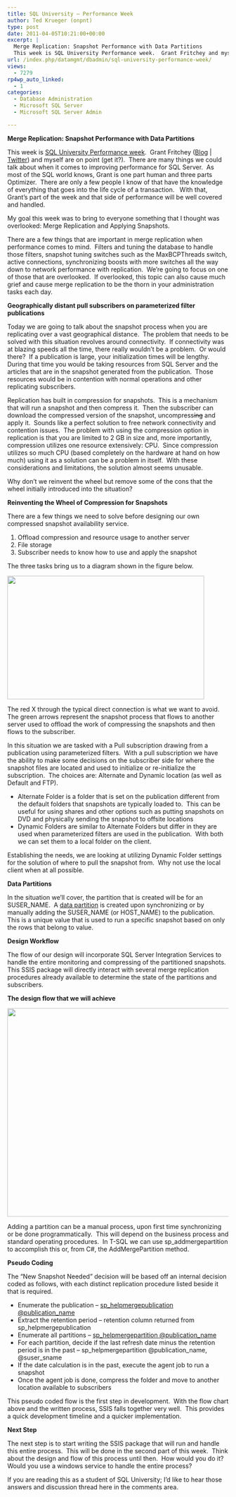 ```yaml
---
title: SQL University – Performance Week
author: Ted Krueger (onpnt)
type: post
date: 2011-04-05T10:21:00+00:00
excerpt: |
  Merge Replication: Snapshot Performance with Data Partitions
  This week is SQL University Performance week.  Grant Fritchey and myself are on point (get it?).  There are many things we could talk about when it comes to improving performance for SQL Serv&hellip;
url: /index.php/datamgmt/dbadmin/sql-university-performance-week/
views:
  - 7279
rp4wp_auto_linked:
  - 1
categories:
  - Database Administration
  - Microsoft SQL Server
  - Microsoft SQL Server Admin

---
```

**Merge Replication: Snapshot Performance with Data Partitions**

This week is [SQL University Performance week][1].  Grant Fritchey ([Blog][2] | [Twitter][3]) and myself are on point (get it?).  There are many things we could talk about when it comes to improving performance for SQL Server.  As most of the SQL world knows, Grant is one part human and three parts Optimizer.  There are only a few people I know of that have the knowledge of everything that goes into the life cycle of a transaction.   With that, Grant’s part of the week and that side of performance will be well covered and handled.

My goal this week was to bring to everyone something that I thought was overlooked: Merge Replication and Applying Snapshots. 

There are a few things that are important in merge replication when performance comes to mind.  Filters and tuning the database to handle those filters, snapshot tuning switches such as the MaxBCPThreads switch, active connections, synchronizing boosts with more switches all the way down to network performance with replication.  We’re going to focus on one of those that are overlooked.  If overlooked, this topic can also cause much grief and cause merge replication to be the thorn in your administration tasks each day.

**Geographically distant pull subscribers on parameterized filter publications**

Today we are going to talk about the snapshot process when you are replicating over a vast geographical distance.  The problem that needs to be solved with this situation revolves around connectivity.  If connectivity was at blazing speeds all the time, there really wouldn’t be a problem.  Or would there?  If a publication is large, your initialization times will be lengthy.  During that time you would be taking resources from SQL Server and the articles that are in the snapshot generated from the publication.  Those resources would be in contention with normal operations and other replicating subscribers.

Replication has built in compression for snapshots.  This is a mechanism that will run a snapshot and then compress it.  Then the subscriber can download the compressed version of the snapshot, uncompress<span style="text-decoration: line-through;">ing</span> and apply it.  Sounds like a perfect solution to free network connectivity and contention issues.  The problem with using the compression option in replication is that you are limited to 2 GB in size and, more importantly, compression utilizes one resource extensively: CPU.  Since compression utilizes so much CPU (based completely on the hardware at hand on how much) using it as a solution can be a problem in itself.  With these considerations and limitations, the solution almost seems unusable. 

Why don’t we reinvent the wheel but remove some of the cons that the wheel initially introduced into the situation?

**Reinventing the Wheel of Compression for Snapshots**

There are a few things we need to solve before designing our own compressed snapshot availability service. 

  1. Offload compression and resource usage to another server
  2. File storage
  3. Subscriber needs to know how to use and apply the snapshot

The three tasks bring us to a diagram shown in the figure below.

<div class="image_block">
  <a href="/wp-content/uploads/blogs/DataMgmt/-22.png?mtime=1301972711"><img alt="" src="/wp-content/uploads/blogs/DataMgmt/-22.png?mtime=1301972711" width="448" height="280" /></a>
</div>

The red X through the typical direct connection is what we want to avoid.  The green arrows represent the snapshot process that flows to another server used to offload the work of compressing the snapshots and then flows to the subscriber.

In this situation we are tasked with a Pull subscription drawing from a publication using parameterized filters.  With a pull subscription we have the ability to make some decisions on the subscriber side for where the snapshot files are located and used to initialize or re-initialize the subscription.  The choices are: Alternate and Dynamic location (as well as Default and FTP).

  * Alternate Folder is a folder that is set on the publication different from the default folders that snapshots are typically loaded to.  This can be useful for using shares and other options such as putting snapshots on DVD and physically sending the snapshot to offsite locations
  * Dynamic Folders are similar to Alternate Folders but differ in they are used when parameterized filters are used in the publication.  With both we can set them to a local folder on the client.  

Establishing the needs, we are looking at utilizing Dynamic Folder settings for the solution of where to pull the snapshot from.  Why not use the local client when at all possible.

**Data Partitions**

In the situation we’ll cover, the partition that is created will be for an SUSER_NAME.  A [data partition][4] is created upon synchronizing or by manually adding the SUSER\_NAME (or HOST\_NAME) to the publication.  This is a unique value that is used to run a specific snapshot based on only the rows that belong to value. 

**Design Workflow**

The flow of our design will incorporate SQL Server Integration Services to handle the entire monitoring and compressing of the partitioned snapshots.  This SSIS package will directly interact with several merge replication procedures already available to determine the state of the partitions and subscribers.

**The design flow that we will achieve**

<div class="image_block">
  <a href="/wp-content/uploads/blogs/DataMgmt/-23.png?mtime=1301972712"><img alt="" src="/wp-content/uploads/blogs/DataMgmt/-23.png?mtime=1301972712" width="578" height="473" /></a>
</div>

Adding a partition can be a manual process, upon first time synchronizing or be done programmatically.  This will depend on the business process and standard operating procedures.  In T-SQL we can use sp_addmergepartition to accomplish this or, from C#, the AddMergePartition method.

**Pseudo Coding**

The “New Snapshot Needed” decision will be based off an internal decision coded as follows, with each distinct replication procedure listed beside it that is required.

  * Enumerate the publication – [sp\_helpmergepublication @publication\_name][5]
  * Extract the retention period – retention column returned from sp_helpmergepublication
  * Enumerate all partitions – [sp\_helpmergepartition @publication\_name][6]
  * For each partition, decide if the last refresh date minus the retention period is in the past – sp\_helpmergepartition @publication\_name, @suser_sname
  * If the date calculation is in the past, execute the agent job to run a snapshot
  * Once the agent job is done, compress the folder and move to another location available to subscribers

This pseudo coded flow is the first step in development.  With the flow chart above and the written process, SSIS falls together very well.  This provides a quick development timeline and a quicker implementation. 

**Next Step**

The next step is to start writing the SSIS package that will run and handle this entire process.  This will be done in the second part of this week.  Think about the design and flow of this process until then.  How would you do it?  Would you use a windows service to handle the entire process? 

If you are reading this as a student of SQL University; I’d like to hear those answers and discussion thread here in the comments area.

 [1]: http://sqlchicken.com/sql-university/
 [2]: http://www.scarydba.com/
 [3]: http://twitter.com/gfritchey
 [4]: http://msdn.microsoft.com/en-us/library/ms146967(v=sql.110).aspx
 [5]: http://msdn.microsoft.com/en-us/library/ms189475.aspx
 [6]: http://msdn.microsoft.com/en-us/library/ms174989.aspx